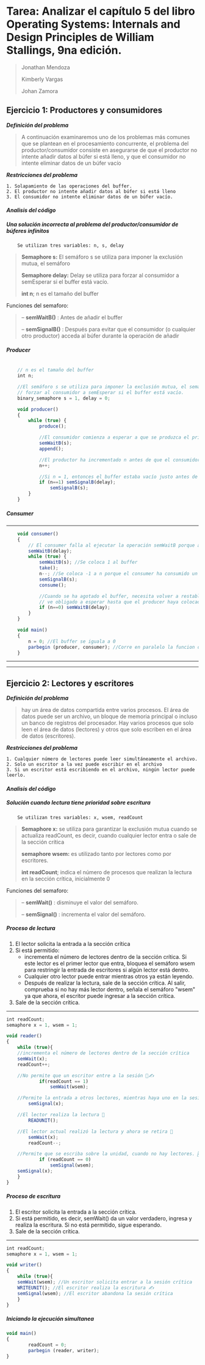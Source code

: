 #  Tarea: Analizar el capítulo 5 del libro Operating Systems: Internals and Design Principles de William Stallings, 9na edición.

>
> Jonathan Mendoza
> 
> Kimberly Vargas
> 
> Johan Zamora
> 

##  Ejercicio 1: Productores y consumidores

***Definición del problema***


> A continuación examinaremos uno de los problemas más comunes que se plantean en el procesamiento concurrente, el problema del productor/consumidor consiste en asegurarse de que el productor no intente añadir datos al búfer si está lleno, y que el consumidor no intente eliminar datos de un búfer vacío


***Restricciones del problema***


	1. Solapamiento de las operaciones del buffer.
	2. El productor no intente añadir datos al búfer si está lleno
	3. El consumidor no intente eliminar datos de un búfer vacío.


#### ***Analisis del código***


##### Una solución incorrecta al problema del productor/consumidor de búferes infinitos


		Se utilizan tres variables: n, s, delay


> **Semaphore s:** El semáforo s se utiliza para imponer la exclusión mutua, el semáforo
>
>**Semaphore delay:** Delay se utiliza para forzar al consumidor a semEsperar si el buffer está vacío. 
> 
> **int n**; n es el tamaño del buffer


Funciones del semaforo:


> – **semWaitB()** : Antes de añadir el buffer
>
> – **semSignalB()** : Después para evitar que el consumidor (o cualquier otro productor) acceda al búfer durante la operación de añadir


##### Producer
```javascript

	// n es el tamaño del buffer
	int n;

	//El semáforo s se utiliza para imponer la exclusión mutua, el semáforo delay se utiliza para
	// forzar al consumidor a semEsperar si el buffer está vacío.
	binary_semaphore s = 1, delay = 0;

	void producer()
	{
		while (true) {
			produce();

			//El consumidor comienza a esperar a que se produzca el primer elemento
			semWaitB(s);
			append();

			//El productor ha incrementado n antes de que el consumidor pueda probarlo
			n++;

			//Si n = 1, entonces el buffer estaba vacío justo antes de este el productor realiza semSignalB (delay).
			if (n==1) semSignalB(delay);
				semSignalB(s);
		}
	}
```


##### Consumer
----

```javascript
	void consumer()
	{	
		// El consumer falla al ejecutar la operación semWaitB porque agotó el buffer y puso n a 0
		semWaitB(delay);
		while (true) {
			semWaitB(s); //Se coloca 1 al buffer
			take();
			n--; //Se coloca -1 a n porque el consumer ha consumido un elemendo del buffer que no existe
			semSignalB(s);
			consume();

			//Cuando se ha agotado el buffer, necesita volver a restablecer el semaforo, por lo que se 
			// ve obligado a esperar hasta que el producer haya colocado mas elementos en el buffer, por eso la validacion n==0.
			if (n==0) semWaitB(delay);
		}
	}

	void main()
	{
		n = 0; //El buffer se iguala a 0
		parbegin (producer, consumer); //Corre en paralelo la funcion de producer y consumer
	}
```


---
---


##  Ejercicio 2: Lectores y escritores

***Definición del problema***


> hay un área de datos compartida entre varios procesos. El área de datos puede ser un archivo, un bloque de memoria principal o incluso un banco de registros del procesador. Hay varios procesos que solo leen el área de datos (lectores) y otros que solo escriben en el área de datos (escritores). 


***Restricciones del problema***


	1. Cualquier número de lectores puede leer simultáneamente el archivo.
	2. Solo un escritor a la vez puede escribir en el archivo
	3. Si un escritor está escribiendo en el archivo, ningún lector puede leerlo.


#### ***Analisis del código***


##### Solución cuando lectura tiene prioridad sobre escritura


		Se utilizan tres variables: x, wsem, readCount


> **Semaphore x:** se utiliza para garantizar la exclusión mutua cuando se actualiza readCount, es decir, cuando cualquier lector entra o sale de la sección crítica 
>
>**semaphore wsem:** es utilizado tanto por lectores como por escritores. 
> 
> **int readCount**; indica el número de procesos que realizan la lectura en la sección crítica, inicialmente 0


Funciones del semaforo:


> – **semWait()** : disminuye el valor del semáforo.
>
> – **semSignal()** : incrementa el valor del semáforo.


##### Proceso de lectura


1. El lector solicita la entrada a la sección crítica
1. Si está permitido:
	- incrementa el número de lectores dentro de la sección crítica. Si este lector es el primer lector que entra, bloquea el semáforo wsem para restringir la entrada de escritores si algún lector está dentro.
	- Cualquier otro lector puede entrar mientras otros ya están leyendo.
	- Después de realizar la lectura, sale de la sección crítica. Al salir, comprueba si no hay más lector dentro, señala el semáforo "wsem" ya que ahora, el escritor puede ingresar a la sección crítica.
1. Sale de la sección crítica.


----

```javascript
int readCount; 
semaphore x = 1, wsem = 1;

void reader()
{
    while (true){
	//incrementa el número de lectores dentro de la sección crítica
	semWait(x);
	readCount++;

	//No permite que un escritor entre a la sesión 🚫✍
			if(readCount == 1)
				semWait(wsem);

	//Permite la entrada a otros lectores, mientras haya uno en la sesión🙍‍♂️🙍‍♀️.
		semSignal(x);

	//El lector realiza la lectura 📖
		READUNIT();

	//El lector actual realizó la lectura y ahora se retira 👋
		semWait(x);
		readCount--;

	//Permite que se escriba sobre la unidad, cuando no hay lectores. 🆗
			if (readCount == 0)
				semSignal(wsem);
	semSignal(x);
    }
}
```


##### Proceso de escritura


1. El escritor solicita la entrada a la sección crítica.
1. Si está permitido, es decir, semWait() da un valor verdadero, ingresa y realiza la escritura. Si no 	está permitido, sigue esperando.
1. Sale de la sección crítica.


----

```javascript
int readCount;
semaphore x = 1, wsem = 1;

void writer()
{
    while (true){
	semWait(wsem); //Un escritor solicita entrar a la sesión crítica
	WRITEUNIT(); //El escritor realiza la escritura ✍
	semSignal(wsem); //El escritor abandona la sesión crítica
    }
}
```

##### Iniciando la ejecución simultanea

```javascript
void main()
{
		readCount = 0;
		parbegin (reader, writer);
}
```



